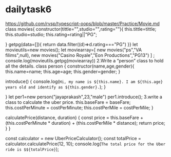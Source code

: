 # dailytask6
https://github.com/rvsp/typescript-oops/blob/master/Practice/Movie.md
class movies{
constructor(tittle="",studio="",rating=""){
this.tittle=tittle;
this.studio=studio;
this.rating=rating||"PG";

}
getpg(data=[]){
return data.filter((d)=>d.rating==="PG")
}}
let movieutils=new movies();
let moviearray=[
new movies("ps","VA filims",null),
new movies("Casino Royale","Eon Productions","PG13")
] ;
console.log(movieutils.getpg(moviearray))
2.Write a “person” class to hold all the details.
class person {
constructor(name,age,gender){
this.name=name;
this.age=age;
this.gender=gender;
}

  introduce() {
    console.log(`Hi, my name is ${this.name}. I am ${this.age} years old and identify as ${this.gender}.`);
  }

}
let per1=new person("jayaprakash",23,"male")
per1.introduce();
3.write a class to calculate the uber price.
    this.baseFare = baseFare;
    this.costPerMinute = costPerMinute;
    this.costPerMile = costPerMile;
  }

  calculatePrice(distance, duration) {
    const price = this.baseFare + (this.costPerMinute * duration) + (this.costPerMile * distance);
    return price;
  }
}

const calculator = new UberPriceCalculator();
const totalPrice = calculator.calculatePrice(12, 10);
console.log(`The total price for the Uber ride is $${totalPrice}`);



